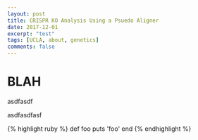 ```yaml
---
layout: post
title: CRISPR KO Analysis Using a Psuedo Aligner
date: 2017-12-01
excerpt: "test"
tags: [UCLA, about, genetics]
comments: false
---
```

# BLAH

asdfasdf


asdfasdfasf

{% highlight ruby %}
def foo
  puts 'foo'
end
{% endhighlight %}

